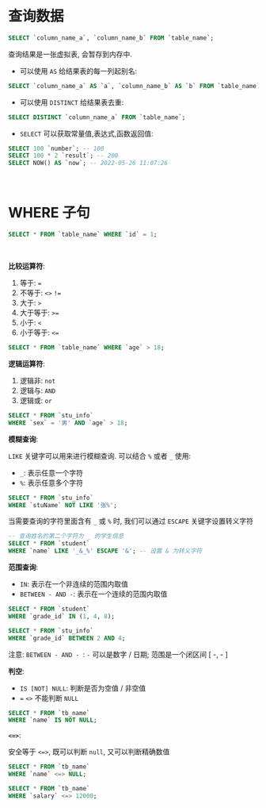 # 查询数据

```sql
SELECT `column_name_a`, `column_name_b` FROM `table_name`;
```

查询结果是一张虚拟表, 会暂存到内存中.

-   可以使用 `AS` 给结果表的每一列起别名:

```sql
SELECT `column_name_a` AS `a`, `column_name_b` AS `b` FROM `table_name` AS `t`; -- AS 可以省略
```

-   可以使用 `DISTINCT` 给结果表去重:

```sql
SELECT DISTINCT `column_name_a` FROM `table_name`;
```

-   `SELECT` 可以获取常量值,表达式,函数返回值:

```sql
SELECT 100 `number`; -- 100
SELECT 100 * 2 `result`; -- 200
SELECT NOW() AS `now`; -- 2022-05-26 11:07:26
```

<br>

# WHERE 子句

```sql
SELECT * FROM `table_name` WHERE `id` = 1;
```

<br>

**比较运算符**:

1. 等于: `=`
2. 不等于: `<>` `!=`
3. 大于: `>`
4. 大于等于: `>=`
5. 小于: `<`
6. 小于等于: `<=`

```sql
SELECT * FROM `table_name` WHERE `age` > 18;
```

**逻辑运算符**:

1. 逻辑非: `not`
2. 逻辑与: `AND`
3. 逻辑或: `or`

```sql
SELECT * FROM `stu_info`
WHERE `sex` = '男' AND `age` > 18;
```

**模糊查询**:

`LIKE` 关键字可以用来进行模糊查询. 可以结合 `%` 或者 `_` 使用:

-   `_`: 表示任意一个字符
-   `%`: 表示任意多个字符

```sql
SELECT * FROM `stu_info`
WHERE `stuName` NOT LIKE '张%';
```

当需要查询的字符里面含有 `_` 或 `%` 时, 我们可以通过 `ESCAPE` 关键字设置转义字符

```sql
-- 查询姓名的第二个字符为 _ 的学生信息
SELECT * FROM `student`
WHERE `name` LIKE '_&_%' ESCAPE '&'; -- 设置 & 为转义字符
```

**范围查询**:

-   `IN`: 表示在一个非连续的范围内取值
-   `BETWEEN - AND -`: 表示在一个连续的范围内取值

```sql
SELECT * FROM `student`
WHERE `grade_id` IN (1, 4, 8);
```

```sql
SELECT * FROM `stu_info`
WHERE `grade_id` BETWEEN 2 AND 4;
```

注意: `BETWEEN - AND - `: `-` 可以是数字 / 日期; 范围是一个闭区间 [ -, - ]

**判空**:

-   `IS [NOT] NULL`: 判断是否为空值 / 非空值
-   `=` `<>` 不能判断 `NULL`

```sql
SELECT * FROM `tb_name`
WHERE `name` IS NOT NULL;
```

**`<=>`**:

安全等于 `<=>`, 既可以判断 `null`, 又可以判断精确数值

```sql
SELECT * FROM `tb_name`
WHERE `name` <=> NULL;
```

```sql
SELECT * FROM `tb_name`
WHERE `salary` <=> 12000;
```

<br>
